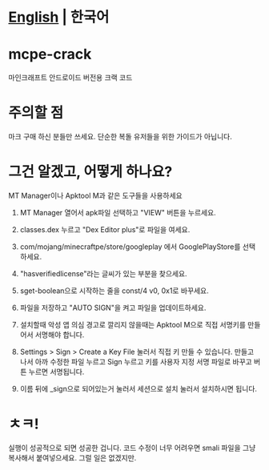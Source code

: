 # [English](README.md) | 한국어


# mcpe-crack
마인크래프트 안드로이드 버전용 크랙 코드

# 주의할 점
마크 구매 하신 분들만 쓰세요. 단순한 복돌 유저들을 위한 가이드가 아닙니다.

# 그건 알겠고, 어떻게 하나요?
MT Manager이나 Apktool M과 같은 도구들을 사용하세요

1. MT Manager 열어서 apk파일 선택하고 "VIEW" 버튼을 누르세요.

2. classes.dex 누르고 "Dex Editor plus"로 파일을 여세요.

3. com/mojang/minecraftpe/store/googleplay 에서 GooglePlayStore를 선택하세요.

4. "hasverifiedlicense"라는 글씨가 있는 부분을 찾으세요.

5. sget-boolean으로 시작하는 줄을 const/4 v0, 0x1로 바꾸세요.

6. 파일을 저장하고 "AUTO SIGN"을 켜고 파일을 업데이트하세요.

7. 설치할때 악성 앱 의심 경고로 깔리지 않을때는 Apktool M으로 직접 서명키를 만들어서 서명해야 합니다.

8. Settings > Sign > Create a Key File 눌러서 직접 키 만들 수 있습니다. 만들고 나서 아까 수정한 파일 누르고 Sign 누르고 키를 사용자 지정 서명 파일로 바꾸고 버튼 누르면 서명됩니다.

10. 이름 뒤에 _sign으로 되어있는거 눌러서 세션으로 설치 눌러서 설치하시면 됩니다.

# ㅊㅋ!
실행이 성공적으로 되면 성공한 겁니다. 코드 수정이 너무 어려우면 smali 파일을 그냥 복사해서 붙여넣으세요. 그럴 일은 없겠지만.

